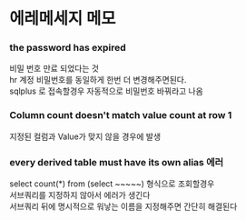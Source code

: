 # 에레메세지 메모

### the password has expired
비밀 번호 만료 되었다는 것  
hr 계정 비밀번호를 동일하게 한번 더 변경해주면된다.  
sqlplus 로 접속할경우 자동적으로 비밀번호 바꿔라고 나옴  


### Column count doesn't match value count at row 1
지정된 컬럼과 Value가 맞지 않을 경우에 발생  

### every derived table must have its own alias 에러

select count(*) from (select ~~~~~) 형식으로 조회할경우  
서브쿼리를 지정하지 않아서 에러가 생긴다  
서브쿼리 뒤에 명시적으로 워낳는 이름을 지정해주면 간단히 해결된다  
